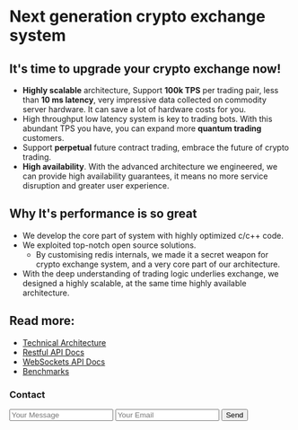 # Next generation crypto exchange system

## It's time to upgrade your crypto exchange now!

* **Highly scalable** architecture, Support **100k TPS** per trading pair, less than **10 ms latency**, very impressive data collected on commodity server hardware. It can save a lot of hardware costs for you.
* High throughput low latency system is key to trading bots. With this abundant TPS you have, you can expand more **quantum trading** customers.
* Support **perpetual** future contract trading, embrace the future of crypto trading.
* **High availability**. With the advanced architecture we engineered, we can provide high availability guarantees, it means no more service disruption and greater user experience.

## Why It's performance is so great

* We develop the core part of system with highly optimized c/c++ code.
* We exploited top-notch open source solutions.
  * By customising redis internals, we made it a secret weapon for crypto exchange system, and a very core part of our architecture.
* With the deep understanding of trading logic underlies exchange, we designed a highly scalable, at the same time highly available architecture.

## Read more:

* [Technical Architecture](architecture.md)
* [Restful API Docs](rest-api.html)
* [WebSockets API Docs](ws.md)
* [Benchmarks](benchmarks.md)

### Contact

<form action="https://formspree.io/yi.codeplayer@gmail.com" method="POST">
    <input type="text" name="name" placeholder="Your Message">
    <input type="email" name="_replyto" placeholder="Your Email">
    <input type="submit" value="Send">
</form>

